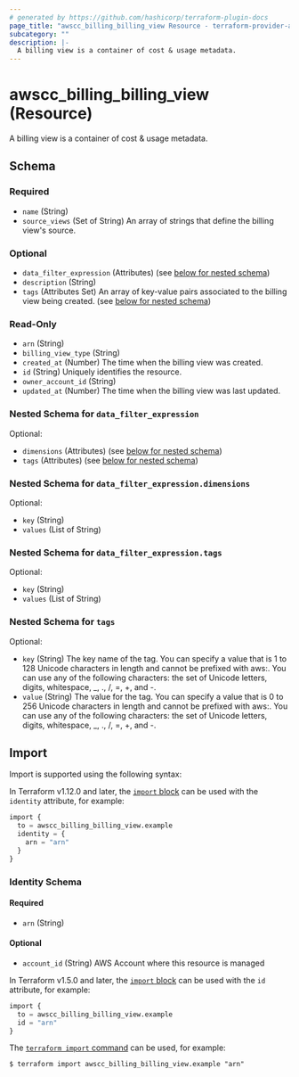 ```yaml
---
# generated by https://github.com/hashicorp/terraform-plugin-docs
page_title: "awscc_billing_billing_view Resource - terraform-provider-awscc"
subcategory: ""
description: |-
  A billing view is a container of cost & usage metadata.
---
```


# awscc_billing_billing_view (Resource)

A billing view is a container of cost & usage metadata.



<!-- schema generated by tfplugindocs -->
## Schema

### Required

- `name` (String)
- `source_views` (Set of String) An array of strings that define the billing view's source.

### Optional

- `data_filter_expression` (Attributes) (see [below for nested schema](#nestedatt--data_filter_expression))
- `description` (String)
- `tags` (Attributes Set) An array of key-value pairs associated to the billing view being created. (see [below for nested schema](#nestedatt--tags))

### Read-Only

- `arn` (String)
- `billing_view_type` (String)
- `created_at` (Number) The time when the billing view was created.
- `id` (String) Uniquely identifies the resource.
- `owner_account_id` (String)
- `updated_at` (Number) The time when the billing view was last updated.

<a id="nestedatt--data_filter_expression"></a>
### Nested Schema for `data_filter_expression`

Optional:

- `dimensions` (Attributes) (see [below for nested schema](#nestedatt--data_filter_expression--dimensions))
- `tags` (Attributes) (see [below for nested schema](#nestedatt--data_filter_expression--tags))

<a id="nestedatt--data_filter_expression--dimensions"></a>
### Nested Schema for `data_filter_expression.dimensions`

Optional:

- `key` (String)
- `values` (List of String)


<a id="nestedatt--data_filter_expression--tags"></a>
### Nested Schema for `data_filter_expression.tags`

Optional:

- `key` (String)
- `values` (List of String)



<a id="nestedatt--tags"></a>
### Nested Schema for `tags`

Optional:

- `key` (String) The key name of the tag. You can specify a value that is 1 to 128 Unicode characters in length and cannot be prefixed with aws:. You can use any of the following characters: the set of Unicode letters, digits, whitespace, _, ., /, =, +, and -.
- `value` (String) The value for the tag. You can specify a value that is 0 to 256 Unicode characters in length and cannot be prefixed with aws:. You can use any of the following characters: the set of Unicode letters, digits, whitespace, _, ., /, =, +, and -.

## Import

Import is supported using the following syntax:

In Terraform v1.12.0 and later, the [`import` block](https://developer.hashicorp.com/terraform/language/import) can be used with the `identity` attribute, for example:

```terraform
import {
  to = awscc_billing_billing_view.example
  identity = {
    arn = "arn"
  }
}
```

<!-- schema generated by tfplugindocs -->
### Identity Schema

#### Required

- `arn` (String)

#### Optional

- `account_id` (String) AWS Account where this resource is managed

In Terraform v1.5.0 and later, the [`import` block](https://developer.hashicorp.com/terraform/language/import) can be used with the `id` attribute, for example:

```terraform
import {
  to = awscc_billing_billing_view.example
  id = "arn"
}
```

The [`terraform import` command](https://developer.hashicorp.com/terraform/cli/commands/import) can be used, for example:

```shell
$ terraform import awscc_billing_billing_view.example "arn"
```

